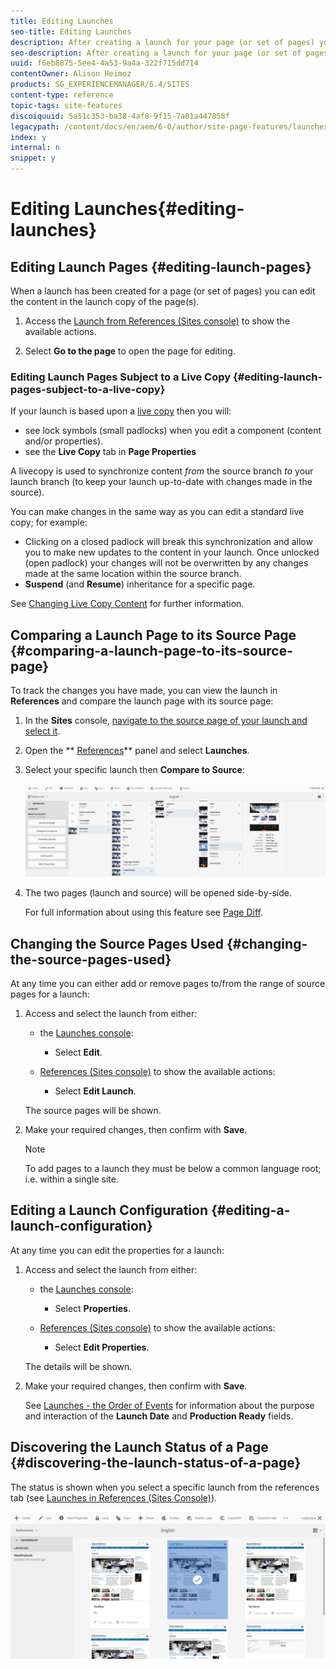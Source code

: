 ```yaml
---
title: Editing Launches
seo-title: Editing Launches
description: After creating a launch for your page (or set of pages) you can edit the content in the launch copy of the page(s). 
seo-description: After creating a launch for your page (or set of pages) you can edit the content in the launch copy of the page(s). 
uuid: f6eb8875-5ee4-4a53-9a4a-322f715dd714
contentOwner: Alison Heimoz
products: SG_EXPERIENCEMANAGER/6.4/SITES
content-type: reference
topic-tags: site-features
discoiquuid: 5a51c353-ba38-4af8-9f15-7a01a447858f
legacypath: /content/docs/en/aem/6-0/author/site-page-features/launches
index: y
internal: n
snippet: y
---
```


# Editing Launches{#editing-launches}

## Editing Launch Pages {#editing-launch-pages}

When a launch has been created for a page (or set of pages) you can edit the content in the launch copy of the page(s).

<!--
Comment Type: remark
Last Modified By: unknown unknown (ims-author-57F1056A4CD116590A746C15@AdobeID)
Last Modified Date: 2017-11-30T04:52:42.811-0500
<p>no way to open a launch page for editing from the Launches console?</p>
<p>MS&gt;&gt;&gt; no, the launches console is for managing launches, less so editing launch content</p>
-->

1. Access the [Launch from References (Sites console)](../../../sites/authoring/using/launches.md#launchesinreferencessitesconsole) to show the available actions.
1. Select **Go to the page** to open the page for editing.

   <!--
   Comment Type: remark
   Last Modified By: unknown unknown (ims-author-57F1056A4CD116590A746C15@AdobeID)
   Last Modified Date: 2017-11-30T04:52:42.954-0500
   <p>this only takes you to the root page.....in touch how to:</p>
   <ul>
   <li>navigate to subpages (edit url or continually flip to preview?) - slightly easier in classic</li>
   <li>create a new child page somewhere (possible in classic)</li>
   </ul>
   <p>for 6.4 see </p>
   <ul>
   <li>https://jira.corp.adobe.com/browse/CQ-84464</li>
   <li>https://jira.corp.adobe.com/browse/CQ-55740</li>
   </ul>
   -->

### Editing Launch Pages Subject to a Live Copy {#editing-launch-pages-subject-to-a-live-copy}

If your launch is based upon a [live copy](../../../sites/administering/using/msm.md) then you will:

* see lock symbols (small padlocks) when you edit a component (content and/or properties).
* see the **Live Copy** tab in **Page Properties**

A livecopy is used to synchronize content *from* the source branch *to* your launch branch (to keep your launch up-to-date with changes made in the source).

You can make changes in the same way as you can edit a standard live copy; for example:

* Clicking on a closed padlock will break this synchronization and allow you to make new updates to the content in your launch. Once unlocked (open padlock) your changes will not be overwritten by any changes made at the same location within the source branch.
* **Suspend** (and **Resume**) inheritance for a specific page.

See [Changing Live Copy Content](../../../sites/administering/using/msm-livecopy.md#changinglivecopycontent) for further information.

## Comparing a Launch Page to its Source Page {#comparing-a-launch-page-to-its-source-page}

To track the changes you have made, you can view the launch in **References** and compare the launch page with its source page:

1. In the **Sites** console, [navigate to the source page of your launch and select it](../../../sites/authoring/using/basic-handling.md#viewingandselectingyourresources).
1. Open the ** [References](../../../sites/authoring/using/basic-handling.md#references)** panel and select **Launches**.
1. Select your specific launch then **Compare to Source**:

   ![](assets/chlimage_1-119.png)

1. The two pages (launch and source) will be opened side-by-side.

   For full information about using this feature see [Page Diff](../../../sites/authoring/using/page-diff.md).

## Changing the Source Pages Used {#changing-the-source-pages-used}

At any time you can either add or remove pages to/from the range of source pages for a launch:

1. Access and select the launch from either:

    * the [Launches console](../../../sites/authoring/using/launches.md#thelaunchesconsole):

        * Select **Edit**.

    * [References (Sites console)](../../../sites/authoring/using/launches.md#launchesinreferencessitesconsole) to show the available actions:

        * Select **Edit Launch**.

   The source pages will be shown.

1. Make your required changes, then confirm with **Save**.

   >[!NOTE]
   >
   >To add pages to a launch they must be below a common language root; i.e. within a single site.

## Editing a Launch Configuration {#editing-a-launch-configuration}

At any time you can edit the properties for a launch:

1. Access and select the launch from either:

    * the [Launches console](../../../sites/authoring/using/launches.md#thelaunchesconsole):

        * Select **Properties**.

    * [References (Sites console)](../../../sites/authoring/using/launches.md#launchesinreferencessitesconsole) to show the available actions:

        * Select **Edit Properties**.

   The details will be shown.

1. Make your required changes, then confirm with **Save**.

   See [Launches - the Order of Events](../../../sites/authoring/using/launches.md#main-pars-title-6) for information about the purpose and interaction of the **Launch Date** and **Production Ready** fields.

## Discovering the Launch Status of a Page {#discovering-the-launch-status-of-a-page}

The status is shown when you select a specific launch from the references tab (see [Launches in References (Sites Console)](../../../sites/authoring/using/launches.md#launchesinreferencessitesconsole)).

![](assets/chlimage_1-120.png)

